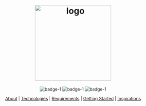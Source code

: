 # <center><image src='./assets/images/splash2.png' alt='logo' width="250px"/></center>

<center>

![badge-1](https://img.shields.io/badge/Dart-Flutter-blue)
![badge-1](https://img.shields.io/badge/Languages-+2-yellow)
![badge-1](https://img.shields.io/badge/Version-1.0.0-blue?logo=github&style=social)

</center>

<center>

[About]() | [Technologies]() | [Requirements]() | [Getting Started]() | [Inspirations]()

</center>